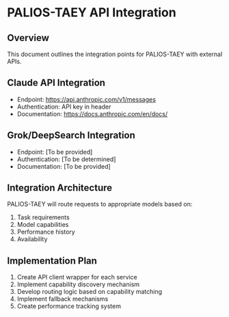 # PALIOS-TAEY API Integration

## Overview
This document outlines the integration points for PALIOS-TAEY with external APIs.

## Claude API Integration
- Endpoint: https://api.anthropic.com/v1/messages
- Authentication: API key in header
- Documentation: https://docs.anthropic.com/en/docs/

## Grok/DeepSearch Integration
- Endpoint: [To be provided]
- Authentication: [To be determined]
- Documentation: [To be provided]

## Integration Architecture
PALIOS-TAEY will route requests to appropriate models based on:
1. Task requirements
2. Model capabilities
3. Performance history
4. Availability

## Implementation Plan
1. Create API client wrapper for each service
2. Implement capability discovery mechanism
3. Develop routing logic based on capability matching
4. Implement fallback mechanisms
5. Create performance tracking system
